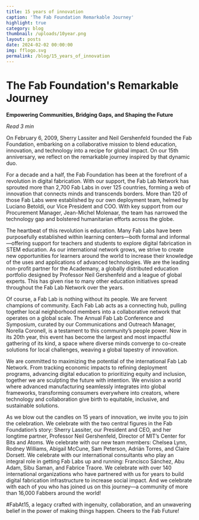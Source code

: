 ```yaml
---
title: 15 years of innovation
caption: 'The Fab Foundation Remarkable Journey'
highlight: true
category: blog
thumbnail: /uploads/10year.png
layout: posts
date: 2024-02-02 00:00:00
img: fflogo.svg
permalink: /blog/15_years_of_innovation
---
```


# The Fab Foundation's Remarkable Journey

**Empowering Communities, Bridging Gaps, and Shaping the Future**

*Read 3 min*

On February 6, 2009, Sherry Lassiter and Neil Gershenfeld founded the Fab Foundation, embarking on a collaborative mission to blend education, innovation, and technology into a recipe for global impact. On our 15th anniversary, we reflect on the remarkable journey inspired by that dynamic duo.

For a decade and a half, the Fab Foundation has been at the forefront of a revolution in digital fabrication. With our support, the Fab Lab Network has sprouted more than 2,700 Fab Labs in over 125 countries, forming a web of innovation that connects minds and transcends borders. More than 120 of those Fab Labs were established by our own deployment team, helmed by Luciano Betoldi, our Vice President and COO. With key support from our Procurement Manager, Jean-Michel Molenaar, the team has narrowed the technology gap and bolstered humanitarian efforts across the globe.

The heartbeat of this revolution is education. Many Fab Labs have been purposefully established within learning centers—both formal and informal—offering support for teachers and students to explore digital fabrication in STEM education. As our international network grows, we strive to create new opportunities for learners around the world to increase their knowledge of the uses and applications of advanced technologies. We are the leading non-profit partner for the Academany, a globally distributed education portfolio designed by Professor Neil Gershenfeld and a league of global experts. This has given rise to many other education initiatives spread throughout the Fab Lab Network over the years.

Of course, a Fab Lab is nothing without its people. We are fervent champions of community. Each Fab Lab acts as a connecting hub, pulling together local neighborhood members into a collaborative network that operates on a global scale. The Annual Fab Lab Conference and Symposium, curated by our Communications and Outreach Manager, Norella Coronell, is a testament to this community’s people power. Now in its 20th year, this event has become the largest and most impactful gathering of its kind, a space where diverse minds converge to co-create solutions for local challenges, weaving a global tapestry of innovation.

We are committed to maximizing the potential of the international Fab Lab Network. From tracking economic impacts to refining deployment programs, advancing digital education to prioritizing equity and inclusion, together we are sculpting the future with intention. We envision a world where advanced manufacturing seamlessly integrates into global frameworks, transforming consumers everywhere into creators, where technology and collaboration give birth to equitable, inclusive, and sustainable solutions.

As we blow out the candles on 15 years of innovation, we invite you to join the celebration. We celebrate with the two central figures in the Fab Foundation’s story: Sherry Lassiter, our President and CEO, and her longtime partner, Professor Neil Gershenfeld, Director of MIT’s Center for Bits and Atoms. We celebrate with our new team members: Chelsea Lynn, Rodney Williams, Abigail McCune, Sam Peterson, Adrián Torres, and Claire Dorsett. We celebrate with our international consultants who play an integral role in getting Fab Labs up and running: Francisco Sánchez, Abu Adam, Sibu Saman, and Fabrice Traore. We celebrate with over 140 international organizations who have partnered with us for years to build digital fabrication infrastructure to increase social impact. And we celebrate with each of you who has joined us on this journey—a community of more than 16,000 Fabbers around the world!

#FabAt15, a legacy crafted with ingenuity, collaboration, and an unwavering belief in the power of making things happen. Cheers to the Fab Future!

